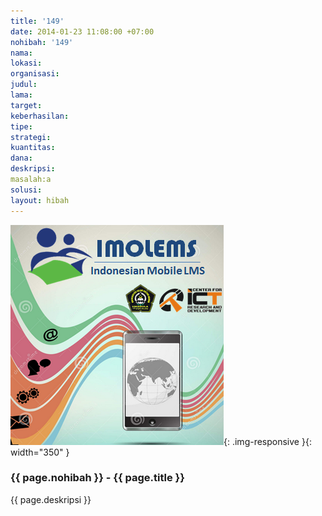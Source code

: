 ```yaml
---
title: '149'
date: 2014-01-23 11:08:00 +07:00
nohibah: '149'
nama:
lokasi:
organisasi:
judul:
lama:
target:
keberhasilan:
tipe:
strategi:
kuantitas:
dana:
deskripsi:
masalah:a
solusi:
layout: hibah
---
```


![149](/static/img/hibahcms/149.png){: .img-responsive }{: width="350" }

### {{ page.nohibah }} - {{ page.title }}

{{ page.deskripsi }}
